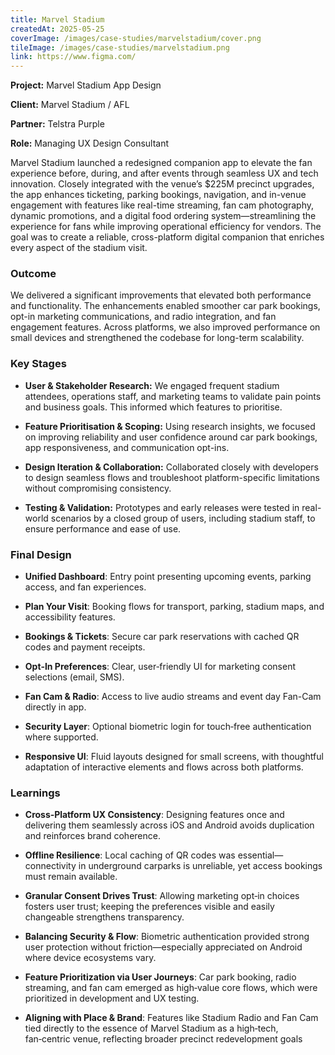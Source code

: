 ```yaml
---
title: Marvel Stadium
createdAt: 2025-05-25
coverImage: /images/case-studies/marvelstadium/cover.png
tileImage: /images/case-studies/marvelstadium.png
link: https://www.figma.com/
---
```




**Project:** Marvel Stadium App Design

**Client:** Marvel Stadium / AFL

**Partner:** Telstra Purple

**Role:** Managing UX Design Consultant

Marvel Stadium launched a redesigned companion app to elevate the fan experience before, during, and after events through seamless UX and tech innovation. Closely integrated with the venue’s $225M precinct upgrades, the app enhances ticketing, parking bookings, navigation, and in-venue engagement with features like real-time streaming, fan cam photography, dynamic promotions, and a digital food ordering system—streamlining the experience for fans while improving operational efficiency for vendors. The goal was to create a reliable, cross-platform digital companion that enriches every aspect of the stadium visit.

### Outcome
We delivered a significant improvements that elevated both performance and functionality. The enhancements enabled smoother car park bookings, opt-in marketing communications, and radio integration, and fan engagement features. Across platforms, we also improved performance on small devices and strengthened the codebase for long-term scalability.
  

### Key Stages

-   **User & Stakeholder Research:** We engaged frequent stadium attendees, operations staff, and marketing teams to validate pain points and business goals. This informed which features to prioritise.
    
-   **Feature Prioritisation & Scoping:** Using research insights, we focused on improving reliability and user confidence around car park bookings, app responsiveness, and communication opt-ins.
    
-   **Design Iteration & Collaboration:** Collaborated closely with developers to design seamless flows and troubleshoot platform-specific limitations without compromising consistency.
    
-   **Testing & Validation:** Prototypes and early releases were tested in real-world scenarios by a closed group of users, including stadium staff, to ensure performance and ease of use.
  
### Final Design
-   **Unified Dashboard**: Entry point presenting upcoming events, parking access, and fan experiences.
    
-   **Plan Your Visit**: Booking flows for transport, parking, stadium maps, and accessibility features.
    
-   **Bookings & Tickets**: Secure car park reservations with cached QR codes and payment receipts.
    
-   **Opt‑In Preferences**: Clear, user‑friendly UI for marketing consent selections (email, SMS).
    
-   **Fan Cam & Radio**: Access to live audio streams and event day Fan-Cam directly in app.
    
-   **Security Layer**: Optional biometric login for touch‑free authentication where supported.
    
-   **Responsive UI**: Fluid layouts designed for small screens, with thoughtful adaptation of interactive elements and flows across both platforms.

### Learnings
- **Cross‑Platform UX Consistency**: Designing features once and delivering them seamlessly across iOS and Android avoids duplication and reinforces brand coherence.
    
- **Offline Resilience**: Local caching of QR codes was essential—connectivity in underground carparks is unreliable, yet access bookings must remain available.
    
- **Granular Consent Drives Trust**: Allowing marketing opt‑in choices fosters user trust; keeping the preferences visible and easily changeable strengthens transparency.
    
- **Balancing Security & Flow**: Biometric authentication provided strong user protection without friction—especially appreciated on Android where device ecosystems vary.
    
- **Feature Prioritization via User Journeys**: Car park booking, radio streaming, and fan cam emerged as high‑value core flows, which were prioritized in development and UX testing.
    
- **Aligning with Place & Brand**: Features like Stadium Radio and Fan Cam tied directly to the essence of Marvel Stadium as a high‑tech, fan‑centric venue, reflecting broader precinct redevelopment goals